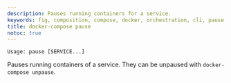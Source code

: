 ```yaml
---
description: Pauses running containers for a service.
keywords: fig, composition, compose, docker, orchestration, cli, pause
title: docker-compose pause
notoc: true
---
```


```
Usage: pause [SERVICE...]
```

Pauses running containers of a service. They can be unpaused with `docker-compose unpause`.
